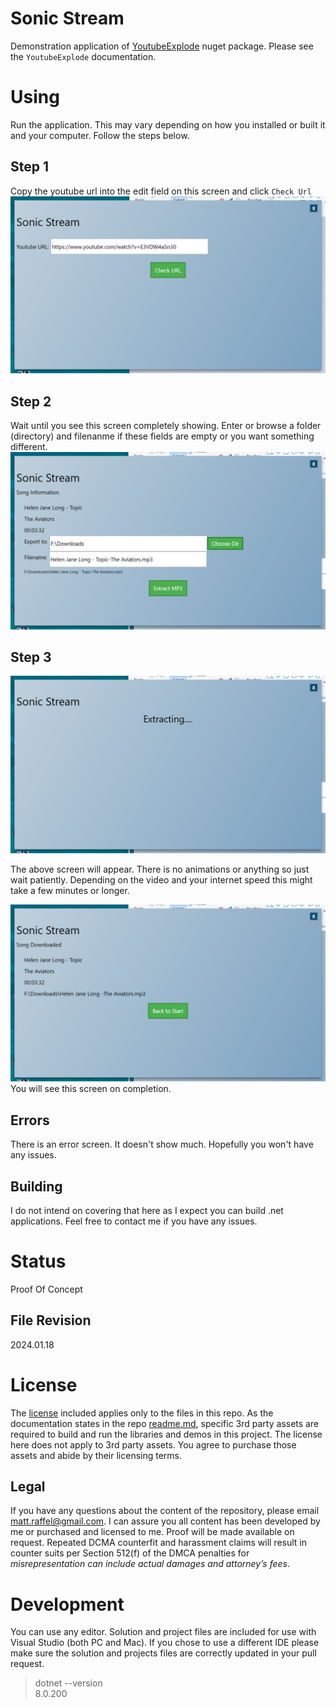 # Sonic Stream

Demonstration application of [YoutubeExplode](https://github.com/Tyrrrz/YoutubeExplode) nuget package.  Please see the `YoutubeExplode` documentation.

# Using

Run the application.  This may vary depending on how you installed or built it and your computer.  Follow the steps below.

## Step 1
Copy the youtube url into the edit field on this screen and click `Check Url`  
![Step 1](./doc/step1.png)  

## Step 2
Wait until you see this screen completely showing.  Enter or browse a folder (directory) and filenanme if these fields are empty or you want something different.  
![Step 2](./doc/step2.png)  

## Step 3
![Step 3a](./doc/step3a.png)    

The above screen will appear.  There is no animations or anything so just wait patiently.  Depending on the video and your internet speed this might take a few minutes or longer.  

![Step 3b](./doc/step3b.png)    
You will see this screen on completion.

## Errors
There is an error screen.  It doesn't show much.  Hopefully you won't have any issues.



## Building
I do not intend on covering that here as I expect you can build .net applications.  Feel free to contact me if you have any issues.


# Status
Proof Of Concept

## File Revision
2024.01.18


# License
The [license](LICENSE.md) included applies only to the files in this repo.   As the documentation states in the repo [readme.md](README.md), specific 3rd party assets are required to build and run
the libraries and demos in this project.  The license here does not apply to 3rd party assets. You agree to purchase those assets and abide by their licensing terms. 

## Legal
If you have any questions about the content of the repository, please email [matt.raffel@gmail.com](mailto:matt.raffel@gmail.com). I can assure you all content has been developed by me or purchased and licensed to me. Proof will be made available on request. Repeated DCMA counterfit and harassment claims will result in counter suits per Section 512(f) of the DMCA penalties for _misrepresentation can include actual damages and attorney’s fees_.

# Development
You can use any editor.  Solution and project files are included for use with
Visual Studio (both PC and Mac).  If you chose to use a different IDE please
make sure the solution and projects files are correctly updated in your pull request.

> dotnet --version  
> 8.0.200


